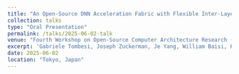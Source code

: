 ```yaml
---
title: "An Open-Source DNN Acceleration Fabric with Flexible Inter-Layer Pipelining Support"
collection: talks
type: "Oral Presentation"
permalink: /talks/2025-06-02-talk
venue: "Fourth Workshop on Open-Source Computer Architecture Research (OSCAR)"
excerpt: 'Gabriele Tombesi, Joseph Zuckerman, Je Yang, William Baisi, Kevin Lee, Davide Giri, and Luca P. Carloni'
date: 2025-06-02
location: "Tokyo, Japan"
---
```



